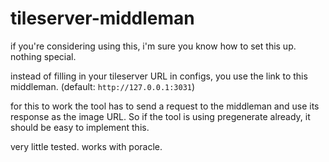 # tileserver-middleman
 
if you're considering using this, i'm sure you know how to set this up. nothing special.

instead of filling in your tileserver URL in configs, you use the link to this middleman. (default: `http://127.0.0.1:3031`)

for this to work the tool has to send a request to the middleman and use its response as the image URL. So if the tool is using pregenerate already, it should be easy to implement this.

very little tested. works with poracle.
